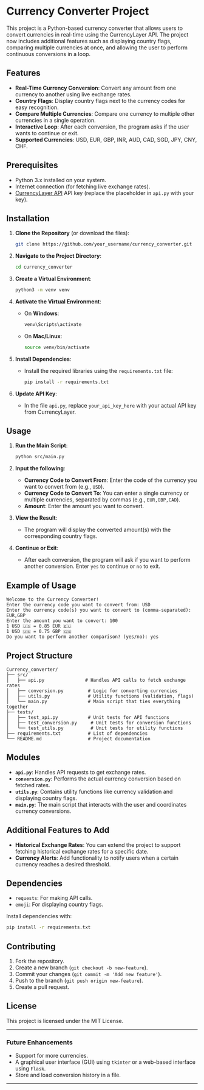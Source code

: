 
# **Currency Converter Project**

This project is a Python-based currency converter that allows users to convert currencies in real-time using the CurrencyLayer API. The project now includes additional features such as displaying country flags, comparing multiple currencies at once, and allowing the user to perform continuous conversions in a loop.

## **Features**
- **Real-Time Currency Conversion**: Convert any amount from one currency to another using live exchange rates.
- **Country Flags**: Display country flags next to the currency codes for easy recognition.
- **Compare Multiple Currencies**: Compare one currency to multiple other currencies in a single operation.
- **Interactive Loop**: After each conversion, the program asks if the user wants to continue or exit.
- **Supported Currencies**: USD, EUR, GBP, INR, AUD, CAD, SGD, JPY, CNY, CHF.

## **Prerequisites**
- Python 3.x installed on your system.
- Internet connection (for fetching live exchange rates).
- [CurrencyLayer API](https://currencylayer.com/) API key (replace the placeholder in `api.py` with your key).

## **Installation**

1. **Clone the Repository** (or download the files):
   ```bash
   git clone https://github.com/your_username/currency_converter.git
   ```

2. **Navigate to the Project Directory**:
   ```bash
   cd currency_converter
   ```

3. **Create a Virtual Environment**:
   ```bash
   python3 -m venv venv
   ```

4. **Activate the Virtual Environment**:
   - On **Windows**:
     ```bash
     venv\Scripts\activate
     ```
   - On **Mac/Linux**:
     ```bash
     source venv/bin/activate
     ```

5. **Install Dependencies**:
   - Install the required libraries using the `requirements.txt` file:
     ```bash
     pip install -r requirements.txt
     ```

6. **Update API Key**:
   - In the file `api.py`, replace `your_api_key_here` with your actual API key from CurrencyLayer.

## **Usage**

1. **Run the Main Script**:
   ```bash
   python src/main.py
   ```

2. **Input the following**:
   - **Currency Code to Convert From**: Enter the code of the currency you want to convert from (e.g., `USD`).
   - **Currency Code to Convert To**: You can enter a single currency or multiple currencies, separated by commas (e.g., `EUR,GBP,CAD`).
   - **Amount**: Enter the amount you want to convert.

3. **View the Result**:
   - The program will display the converted amount(s) with the corresponding country flags.

4. **Continue or Exit**:
   - After each conversion, the program will ask if you want to perform another conversion. Enter `yes` to continue or `no` to exit.

## **Example of Usage**

```
Welcome to the Currency Converter!
Enter the currency code you want to convert from: USD
Enter the currency code(s) you want to convert to (comma-separated): EUR,GBP
Enter the amount you want to convert: 100
1 USD 🇺🇸 = 0.85 EUR 🇪🇺
1 USD 🇺🇸 = 0.75 GBP 🇬🇧
Do you want to perform another comparison? (yes/no): yes
```

## **Project Structure**

```
Currency_converter/
├── src/
│   ├── api.py               # Handles API calls to fetch exchange rates
│   ├── conversion.py         # Logic for converting currencies
│   ├── utils.py              # Utility functions (validation, flags)
│   └── main.py               # Main script that ties everything together
├── tests/
│   ├── test_api.py           # Unit tests for API functions
│   ├── test_conversion.py     # Unit tests for conversion functions
│   └── test_utils.py          # Unit tests for utility functions
├── requirements.txt          # List of dependencies
└── README.md                 # Project documentation
```

## **Modules**

- **`api.py`**: Handles API requests to get exchange rates.
- **`conversion.py`**: Performs the actual currency conversion based on fetched rates.
- **`utils.py`**: Contains utility functions like currency validation and displaying country flags.
- **`main.py`**: The main script that interacts with the user and coordinates currency conversions.

## **Additional Features to Add**
- **Historical Exchange Rates**: You can extend the project to support fetching historical exchange rates for a specific date.
- **Currency Alerts**: Add functionality to notify users when a certain currency reaches a desired threshold.

## **Dependencies**

- `requests`: For making API calls.
- `emoji`: For displaying country flags.

Install dependencies with:
```bash
pip install -r requirements.txt
```

## **Contributing**

1. Fork the repository.
2. Create a new branch (`git checkout -b new-feature`).
3. Commit your changes (`git commit -m 'Add new feature'`).
4. Push to the branch (`git push origin new-feature`).
5. Create a pull request.

## **License**

This project is licensed under the MIT License.

---

### **Future Enhancements**

- Support for more currencies.
- A graphical user interface (GUI) using `tkinter` or a web-based interface using `Flask`.
- Store and load conversion history in a file.

---

